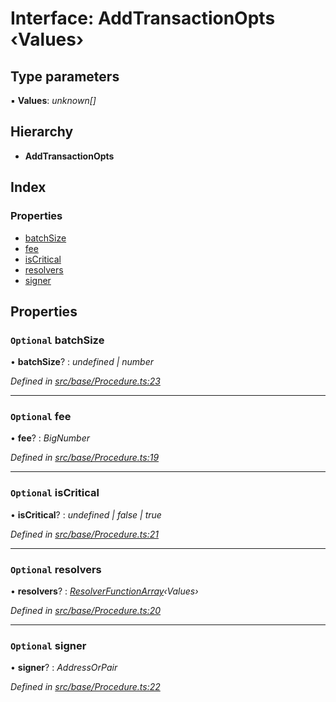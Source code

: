# Interface: AddTransactionOpts ‹**Values**›

## Type parameters

▪ **Values**: *unknown[]*

## Hierarchy

* **AddTransactionOpts**

## Index

### Properties

* [batchSize](base.addtransactionopts.md#optional-batchsize)
* [fee](base.addtransactionopts.md#optional-fee)
* [isCritical](base.addtransactionopts.md#optional-iscritical)
* [resolvers](base.addtransactionopts.md#optional-resolvers)
* [signer](base.addtransactionopts.md#optional-signer)

## Properties

### `Optional` batchSize

• **batchSize**? : *undefined | number*

*Defined in [src/base/Procedure.ts:23](https://github.com/PolymathNetwork/polymesh-sdk/blob/6d34df1/src/base/Procedure.ts#L23)*

___

### `Optional` fee

• **fee**? : *BigNumber*

*Defined in [src/base/Procedure.ts:19](https://github.com/PolymathNetwork/polymesh-sdk/blob/6d34df1/src/base/Procedure.ts#L19)*

___

### `Optional` isCritical

• **isCritical**? : *undefined | false | true*

*Defined in [src/base/Procedure.ts:21](https://github.com/PolymathNetwork/polymesh-sdk/blob/6d34df1/src/base/Procedure.ts#L21)*

___

### `Optional` resolvers

• **resolvers**? : *[ResolverFunctionArray](../modules/types.md#resolverfunctionarray)‹Values›*

*Defined in [src/base/Procedure.ts:20](https://github.com/PolymathNetwork/polymesh-sdk/blob/6d34df1/src/base/Procedure.ts#L20)*

___

### `Optional` signer

• **signer**? : *AddressOrPair*

*Defined in [src/base/Procedure.ts:22](https://github.com/PolymathNetwork/polymesh-sdk/blob/6d34df1/src/base/Procedure.ts#L22)*
